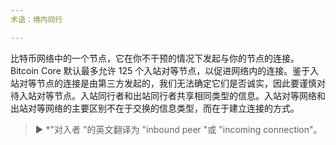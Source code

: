 ```yaml
---
术语：境内同行

---
```

比特币网络中的一个节点，它在你不干预的情况下发起与你的节点的连接。Bitcoin Core 默认最多允许 125 个入站对等节点，以促进网络内的连接。鉴于入站对等节点的连接是由第三方发起的，我们无法确定它们是否诚实，因此要谨慎对待入站对等节点。入站同行者和出站同行者共享相同类型的信息。入站对等网络和出站对等网络的主要区别不在于交换的信息类型，而在于建立连接的方式。

> ► *"对入者 "的英文翻译为 "inbound peer "或 "incoming connection"。